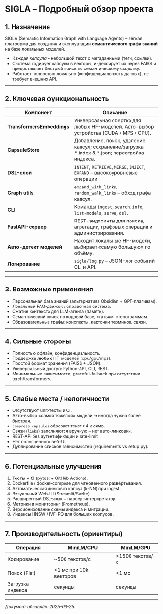 # SIGLA – Подробный обзор проекта

## 1. Назначение
SIGLA (Semantic Information Graph with Language Agents) – лёгкая платформа для создания и эксплуатации **семантического графа знаний** на базе локальных моделей.

* Каждая *капсула* – небольшой текст с метаданными (теги, ссылки).
* Система кодирует капсулы в векторы, индексирует их через FAISS и предоставляет быстрый поиск по семантическому сходству.
* Работает полностью локально (конфиденциальность данных), не требует внешних API.

---

## 2. Ключевая функциональность
| Компонент | Описание |
|-----------|----------|
| **TransformersEmbeddings** | Универсальная обёртка для любых HF-моделей. Авто-выбор устройства (CUDA › MPS › CPU). |
| **CapsuleStore** | Добавление, поиск, удаление капсул; сохранение/загрузка *.index & *.json; перестройка индекса. |
| **DSL-слой** | `INTENT`, `RETRIEVE`, `MERGE`, `INJECT`, `EXPAND` – высокоуровневые операции. |
| **Graph utils** | `expand_with_links`, `random_walk_links` – обход графа капсул. |
| **CLI** | Команды `ingest`, `search`, `info`, `list-models`, `serve`, `dsl`. |
| **FastAPI-сервер** | REST-эндпоинты для поиска, агрегации, графовых операций и администрирования. |
| **Авто-детект моделей** | Находит локальные HF-модели, выбирает «самую большую» по объёму. |
| **Логирование** | `sigla/log.py` – JSON-лог событий CLI и API. |

---

## 3. Возможные применения
* Персональная база знаний (альтернатива Obsidian + GPT-плагинам).
* Локальный FAQ-движок / справочная система.
* Сжатие контекста для LLM-агента (память).
* Семантический поиск по кодовой базе, статьям, стенограммам.
* Образовательные графы: конспекты, карточки терминов, связи.

---

## 4. Сильные стороны
* Полностью офлайн; конфиденциальность.
* Поддержка **любых** HF-моделей (cpu/gpu/mps).
* Простой формат хранения (FAISS + JSON).
* Универсальный доступ: Python-API, CLI, REST.
* Минимальные зависимости, graceful-fallback при отсутствии torch/transformers.

---

## 5. Слабые места / нелогичности
* Отсутствуют unit-тесты и CI.
* Авто-выбор «самой тяжёлой» модели ➜ иногда нужна более быстрая.
* `compress_capsules` обрезает текст >4 к симв.
* Связи (`links`) заполняются вручную – нет авто-линковки.
* REST-API без аутентификации и rate-limit.
* Нет полноценного веб-UI.
* Дублирование списков зависимостей (requirements vs setup.py).

---

## 6. Потенциальные улучшения
1. **Тесты + CI** (pytest + GitHub Actions).
2. Dockerfile / docker-compose для мгновенного развёртывания.
3. Автоматическая линковка капсул (k-NN) при ingest.
4. Визуальный Web-UI (Streamlit/Svelte).
5. Расширенный DSL-язык + парсер-интерпретатор.
6. Метрики и мониторинг (Prometheus).
7. Версионирование схемы индекса и миграции.
8. Индексы HNSW / IVF-PQ для больших корпусов.

---

## 7. Производительность (ориентиры)
| Операция | MiniLM/CPU | MiniLM/GPU |
|----------|-----------|-----------|
| Кодирование | ~500 текстов/с | >1500 текстов/с |
| Поиск (Flat) | <1 мс при 10k векторов | <1 мс |
| Загрузка индекса | секунды | секунды |

---

*Документ обновлён: 2025-06-25.* 